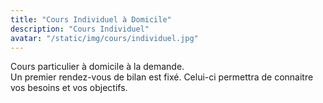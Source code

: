 ```yaml
---
title: "Cours Individuel à Domicile"
description: "Cours Individuel"
avatar: "/static/img/cours/individuel.jpg"
---
```

Cours particulier à domicile à la demande.  
Un premier rendez-vous de bilan est fixé. Celui-ci permettra de connaitre vos besoins et vos objectifs.